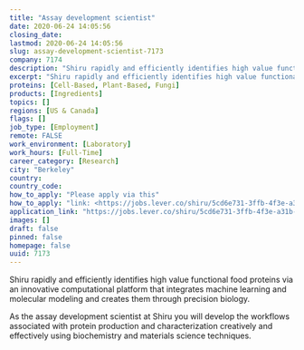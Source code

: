 ```yaml
---
title: "Assay development scientist"
date: 2020-06-24 14:05:56
closing_date: 
lastmod: 2020-06-24 14:05:56
slug: assay-development-scientist-7173
company: 7174
description: "Shiru rapidly and efficiently identifies high value functional food proteins via an innovative computational platform that integrates machine learning and molecular modeling and creates them through precision biology.As the assay development scientist at Shiru you will develop the workflows associated with protein production and characterization creatively and effectively using biochemistry and materials science techniques. "
excerpt: "Shiru rapidly and efficiently identifies high value functional food proteins via an innovative computational platform that integrates machine learning and molecular modeling and creates them through precision biology.As the assay development scientist at Shiru you will develop the workflows associated with protein production and characterization creatively and effectively using biochemistry and materials science techniques. "
proteins: [Cell-Based, Plant-Based, Fungi]
products: [Ingredients]
topics: []
regions: [US & Canada]
flags: []
job_type: [Employment]
remote: FALSE
work_environment: [Laboratory]
work_hours: [Full-Time]
career_category: [Research]
city: "Berkeley"
country: 
country_code: 
how_to_apply: "Please apply via this"
how_to_apply: "link: <https://jobs.lever.co/shiru/5cd6e731-3ffb-4f3e-a31b-d9f23669ca72>"
application_link: "https://jobs.lever.co/shiru/5cd6e731-3ffb-4f3e-a31b-d9f23669ca72"
images: []
draft: false
pinned: false
homepage: false
uuid: 7173
---
```

Shiru rapidly and efficiently identifies high value functional food
proteins via an innovative computational platform that integrates
machine learning and molecular modeling and creates them through
precision biology.

As the assay development scientist at Shiru you will develop the
workflows associated with protein production and characterization
creatively and effectively using biochemistry and materials science
techniques. 
